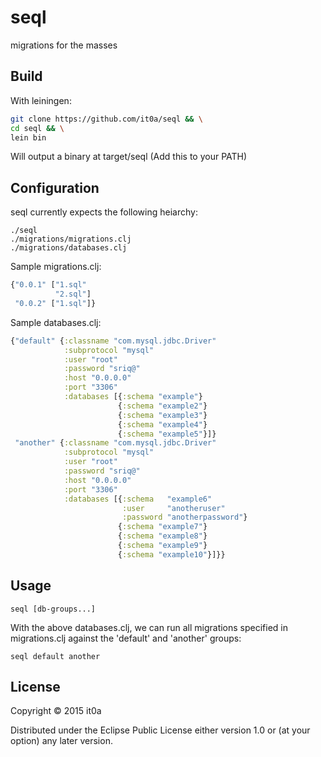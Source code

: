 # seql

migrations for the masses

## Build

With leiningen:
```bash
git clone https://github.com/it0a/seql && \
cd seql && \
lein bin
```
Will output a binary at target/seql (Add this to your PATH)

## Configuration

seql currently expects the following heiarchy:
```
./seql
./migrations/migrations.clj
./migrations/databases.clj
```

Sample migrations.clj:
```clojure
{"0.0.1" ["1.sql"
          "2.sql"]
 "0.0.2" ["1.sql"]}
```

Sample databases.clj:
```clojure
{"default" {:classname "com.mysql.jdbc.Driver"
            :subprotocol "mysql"
            :user "root"
            :password "sriq@"
            :host "0.0.0.0"
            :port "3306"
            :databases [{:schema "example"}
                        {:schema "example2"}
                        {:schema "example3"}
                        {:schema "example4"}
                        {:schema "example5"}]}
 "another" {:classname "com.mysql.jdbc.Driver"
            :subprotocol "mysql"
            :user "root"
            :password "sriq@"
            :host "0.0.0.0"
            :port "3306"
            :databases [{:schema   "example6"
                         :user     "anotheruser"
                         :password "anotherpassword"}
                        {:schema "example7"}
                        {:schema "example8"}
                        {:schema "example9"}
                        {:schema "example10"}]}}
```


## Usage

```
seql [db-groups...]
```

With the above databases.clj, we can run all migrations specified in migrations.clj against the 'default' and 'another' groups:

```
seql default another
```

## License

Copyright © 2015 it0a

Distributed under the Eclipse Public License either version 1.0 or (at
your option) any later version.

